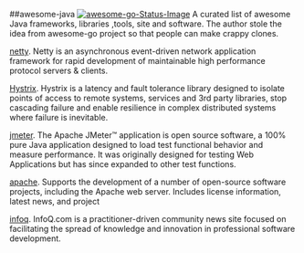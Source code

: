 ##awesome-java [![awesome-go-Status-Image](https://travis-ci.org/avelino/awesome-go.svg?branch=master)](https://travis-ci.org/avelino/awesome-go)
A curated list of awesome Java frameworks, libraries ,tools, site and software. The author stole the idea from awesome-go project so that people can make crappy clones.

[netty](https://github.com/netty/netty).
Netty is an asynchronous event-driven network application framework for rapid development of maintainable high performance protocol servers & clients.

[Hystrix](https://github.com/Netflix/Hystrix).
Hystrix is a latency and fault tolerance library designed to isolate points of access to remote systems, services and 3rd party libraries, stop cascading failure and enable resilience in complex distributed systems where failure is inevitable.

[jmeter](http://jmeter.apache.org/).
The Apache JMeter™ application is open source software, a 100% pure Java application designed to load test functional behavior and measure performance. It was originally designed for testing Web Applications but has since expanded to other test functions.

[apache](http://www.apache.org/).
Supports the development of a number of open-source software projects, including the Apache web server. Includes license information, latest news, and project

[infoq](https://www.infoq.com/).
InfoQ.com is a practitioner-driven community news site focused on facilitating the spread of knowledge and innovation in professional software development.
